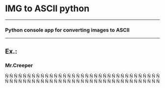 ﻿# IMG to ASCII python
---
### Python console app for converting images to ASCII 

---
## Ex.:
### Mr.Creeper 

 Ñ  Ñ  Ñ  Ñ  Ñ  Ñ  Ñ  Ñ  Ñ  Ñ 
 Ñ  Ñ  Ñ  Ñ  Ñ  Ñ  Ñ  Ñ  Ñ  Ñ
 Ñ           Ñ  Ñ           Ñ
 Ñ           Ñ  Ñ           Ñ
 Ñ           Ñ  Ñ           Ñ
 Ñ  Ñ  Ñ  Ñ        Ñ  Ñ  Ñ  Ñ
 Ñ  Ñ                    Ñ  Ñ
 Ñ  Ñ                    Ñ  Ñ
 Ñ  Ñ        Ñ  Ñ        Ñ  Ñ
 Ñ  Ñ        Ñ  Ñ        Ñ  Ñ
 Ñ  Ñ  Ñ  Ñ  Ñ  Ñ  Ñ  Ñ  Ñ  Ñ
